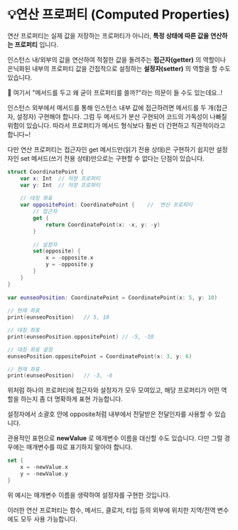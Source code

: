 # 💡연산 프로퍼티 (Computed Properties)

연산 프로퍼티는 실제 값을 저장하는 프로퍼티가 아니라, **특정 상태에 따른 값을 연산하는 프로퍼티** 입니다.

인스턴스 내/외부의 값을 연산하여 적절한 값을 돌려주는 **접근자(getter)** 의 역할이나 은닉화된 내부의 프로퍼티 값을 간접적으로 설정하는 **설정자(setter)** 의 역할을 할 수도 있습니다.

🧐 여기서 "메서드를 두고 왜 굳이 프로퍼티를 쓸까?"라는 의문이 들 수도 있는데요..! 

인스턴스 외부에서 메서드를 통해 인스턴스 내부 값에 접근하려면 메서드를 두 개(접근자, 설정자) 구현해야 합니다. 그럼 두 메서드가 분산 구현되어 코드의 가독성이 나빠질 위험이 있습니다. 따라서 프로퍼티가 메서드 형식보다 훨씬 더 간편하고 직관적이라고 합니다~!

다만 연산 프로퍼티는 접근자인 get 메서드만(읽기 전용 상태)은 구현하기 쉽지만 설정자인 set 메서드(쓰기 전용 상태)만으로는 구현할 수 없다는 단점이 있습니다. 

```Swift
struct CoordinatePoint {
    var x: Int  // 저장 프로퍼티
    var y: Int  // 저장 프로퍼티
    
    // 대칭 좌표
    var oppositePoint: CoordinatePoint {    //  연산 프로퍼티
        // 접근자
        get {
            return CoordinatePoint(x: -x, y: -y)
        }
        
        // 설정자
        set(opposite) {
            x = -opposite.x
            y = -opposite.y
        }
    }
}
    
var eunseoPosition: CoordinatePoint = CoordinatePoint(x: 5, y: 10)
    
// 현재 좌표
print(eunseoPosition)   // 5, 10

// 대칭 좌표
print(eunseoPosition.oppositePoint) // -5, -10

// 대칭 좌표 설정
eunseoPosition.oppositePoint = CoordinatePoint(x: 3, y: 6)

// 현재 좌표
print(eunseoPosition)   // -3, -6

```

위처럼 하나의 프로퍼티에 접근자와 설정자가 모두 모여있고, 해당 프로퍼티가 어떤 역할을 하는지 좀 더 명확하게 표현 가능합니다.

설정자에서 소괄호 안에 opposite처럼 내부에서 전달받은 전달인자를 사용할 수 있습니다.

관용적인 표현으로 **newValue** 로 매개변수 이름을 대신할 수도 있습니다. 다만 그럴 경우에는 매개변수를 따로 표기하지 말아야 합니다.

```Swift
set {
	x = -newValue.x
    y = -newValue.y
}
```

위 예시는 매개변수 이름을 생략하여 설정자를 구현한 것입니다.

이러한 연산 프로퍼티는 함수, 메서드, 클로저, 타입 등의 외부에 위치한 지역/전역 변수에도 모두 사용 가능합니다.
